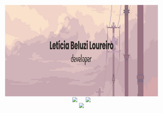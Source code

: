 <div align="center">
  <img height="300" src="banner.jpg" />
</div>

<div align="center">
  <img height="300" style="margin-right: 1.5rem" src="https://github-readme-stats.vercel.app/api?username=leticiabeluzi&theme=dark&show_icons=true" />
  <img height="300" src="https://github-readme-stats.vercel.app/api/top-langs/?username=leticiabeluzi&theme=dark" />
</div>

<div align="center">
  <img  src="https://github-readme-streak-stats.herokuapp.com/?user=leticiabeluzi&show_icons=true&locale=en&layout=compact&theme=dark&line_height=0" />
</div>


